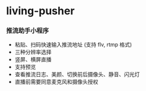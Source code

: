 # living-pusher

### 推流助手小程序

+ 粘贴、扫码快速输入推流地址 (支持 flv, rtmp 格式)
+ 三种分辨率选择
+ 竖屏、横屏直播
+ 支持预览
+ 查看推流日志、美颜、切换前后摄像头、静音、闪光灯
+ 直播前需要同意麦克风和摄像头授权
